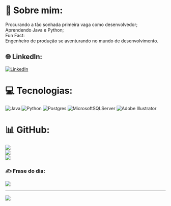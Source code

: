 # 💫 Sobre mim:
Procurando a tão sonhada primeira vaga como desenvolvedor;<br>Aprendendo Java e Python;<br>Fun Fact:<br>Engenheiro de produção se aventurando no mundo de desenvolvimento.


## 🌐 LinkedIn:
[![LinkedIn](https://img.shields.io/badge/LinkedIn-%230077B5.svg?logo=linkedin&logoColor=white)](https://linkedin.com/in/https://www.linkedin.com/in/caio-lima-40b60a146/) 

# 💻 Tecnologias:
![Java](https://img.shields.io/badge/java-%23ED8B00.svg?style=plastic&logo=java&logoColor=white) ![Python](https://img.shields.io/badge/python-3670A0?style=plastic&logo=python&logoColor=ffdd54) ![Postgres](https://img.shields.io/badge/postgres-%23316192.svg?style=plastic&logo=postgresql&logoColor=white) ![MicrosoftSQLServer](https://img.shields.io/badge/Microsoft%20SQL%20Sever-CC2927?style=plastic&logo=microsoft%20sql%20server&logoColor=white) ![Adobe Illustrator](https://img.shields.io/badge/adobeillustrator-%23FF9A00.svg?style=plastic&logo=adobeillustrator&logoColor=white)
# 📊 GitHub:
![](https://github-readme-stats.vercel.app/api?username=LimaCaioOliveira&theme=radical&hide_border=false&include_all_commits=false&count_private=false)<br/>
![](https://github-readme-streak-stats.herokuapp.com/?user=LimaCaioOliveira&theme=radical&hide_border=false)<br/>
![](https://github-readme-stats.vercel.app/api/top-langs/?username=LimaCaioOliveira&theme=radical&hide_border=false&include_all_commits=false&count_private=false&layout=compact)

### ✍️ Frase do dia:
![](https://quotes-github-readme.vercel.app/api?type=horizontal&theme=radical)

---
[![](https://visitcount.itsvg.in/api?id=LimaCaioOliveira&icon=0&color=0)](https://visitcount.itsvg.in)
